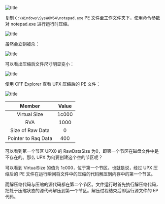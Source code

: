 

![title](https://leanote.com/api/file/getImage?fileId=5f02dc82ab64411f370014d5)


复制 `C:\Windows\SysWOW64\notepad.exe` PE 文件至工作文件夹下，使用命令参数对 notepad.exe 进行运行时压缩。



![title](https://leanote.com/api/file/getImage?fileId=5f02e3a6ab64411f3700152b)

虽然会立刻被杀：

![title](https://leanote.com/api/file/getImage?fileId=5f02e3c3ab64411f3700152d)


可以看出压缩后文件尺寸明显变小：

![title](https://leanote.com/api/file/getImage?fileId=5f02e439ab64411d380014e9)

使用 CFF Explorer 查看 UPX 压缩后的 PE 文件：

![title](https://leanote.com/api/file/getImage?fileId=5f02e601ab64411d380014fd)

|Member|Value|
|:--:|:--:|
|Virtual Size|1c000|
|RVA|1000|
|Size of Raw Data|0|
|Pointer to Raq Data|400|

可以看到第一个节区 UPX0 的 RawDataSize 为0，即第一个节区在磁盘文件中是不存在的。那么 UPX 为何要创建这个空的节区呢？


可以看到 VirtualSize 的值为 1c000，位于第一个节区。也就是说，经过 UPX 压缩后的 PE 文件在运行瞬间将文件中的压缩的代码解压到内存中的第一个节区。

而解压缩代码与压缩的源代码都在第二个节区。文件运行时首先执行解压缩代码，把处于压缩状态的源代码解压到第一个节区。解压过程结束后即运行源文件的 EP 代码。

